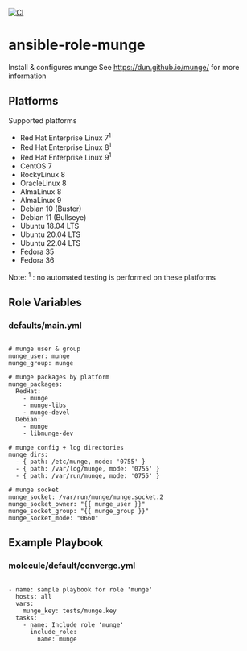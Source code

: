 [![CI](https://github.com/de-it-krachten/ansible-role-munge/workflows/CI/badge.svg?event=push)](https://github.com/de-it-krachten/ansible-role-munge/actions?query=workflow%3ACI)


# ansible-role-munge

Install & configures munge
See https://dun.github.io/munge/ for more information


## Platforms

Supported platforms

- Red Hat Enterprise Linux 7<sup>1</sup>
- Red Hat Enterprise Linux 8<sup>1</sup>
- Red Hat Enterprise Linux 9<sup>1</sup>
- CentOS 7
- RockyLinux 8
- OracleLinux 8
- AlmaLinux 8
- AlmaLinux 9
- Debian 10 (Buster)
- Debian 11 (Bullseye)
- Ubuntu 18.04 LTS
- Ubuntu 20.04 LTS
- Ubuntu 22.04 LTS
- Fedora 35
- Fedora 36

Note:
<sup>1</sup> : no automated testing is performed on these platforms

## Role Variables
### defaults/main.yml
<pre><code>
# munge user & group
munge_user: munge
munge_group: munge

# munge packages by platform
munge_packages:
  RedHat:
    - munge
    - munge-libs
    - munge-devel
  Debian:
    - munge
    - libmunge-dev

# munge config + log directories
munge_dirs:
  - { path: /etc/munge, mode: '0755' }
  - { path: /var/log/munge, mode: '0755' }
  - { path: /var/run/munge, mode: '0755' }

# munge socket
munge_socket: /var/run/munge/munge.socket.2
munge_socket_owner: "{{ munge_user }}"
munge_socket_group: "{{ munge_group }}"
munge_socket_mode: "0660"
</pre></code>



## Example Playbook
### molecule/default/converge.yml
<pre><code>
- name: sample playbook for role 'munge'
  hosts: all
  vars:
    munge_key: tests/munge.key
  tasks:
    - name: Include role 'munge'
      include_role:
        name: munge
</pre></code>
